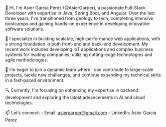 👋 Hi, I'm Asier García Pérez (@AsierGarper), a passionate Full-Stack Developer with expertise in Java, Spring Boot, and Angular. Over the last three years, I've transitioned from geology to tech, completing intensive bootcamps and gaining hands-on experience in developing innovative software solutions.

🌟 I specialize in building scalable, high-performance web applications, with a strong foundation in both front-end and back-end development. My recent work includes developing IoT applications and complex business systems for leading companies, utilizing cutting-edge technologies and agile methodologies.

🚀 I’m eager to join a dynamic team where I can contribute to large-scale projects, tackle new challenges, and continue expanding my technical skills in a fast-paced environment.

🔍 Currently, I'm focusing on enhancing my expertise in backend development and exploring the latest advancements in AI and cloud technologies.

📫 Let’s connect:
        - Email: asiergarper@gmail.com
        - LinkedIn: Asier García Pérez
